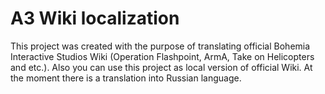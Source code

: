 # A3 Wiki localization

This project was created with the purpose of translating official Bohemia Interactive Studios Wiki (Operation Flashpoint, ArmA, Take on Helicopters and etc.). Also you can use this project as local version of official Wiki.
At the moment there is a translation into Russian language.